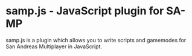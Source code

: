 # samp.js - JavaScript plugin for SA-MP

samp.js is a plugin which allows you to write scripts and gamemodes for San Andreas Multiplayer in JavaScript.

